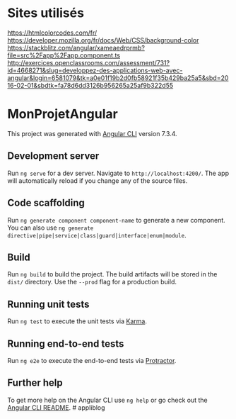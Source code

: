 
# Sites utilisés
https://htmlcolorcodes.com/fr/
https://developer.mozilla.org/fr/docs/Web/CSS/background-color
https://stackblitz.com/angular/xameaedrprmb?file=src%2Fapp%2Fapp.component.ts
http://exercices.openclassrooms.com/assessment/731?id=4668271&slug=developpez-des-applications-web-avec-angular&login=6581079&tk=a0e01f19b2d0fb58921f35b429ba25a5&sbd=2016-02-01&sbdtk=fa78d6dd3126b956265a25af9b322d55


# MonProjetAngular

This project was generated with [Angular CLI](https://github.com/angular/angular-cli) version 7.3.4.

## Development server

Run `ng serve` for a dev server. Navigate to `http://localhost:4200/`. The app will automatically reload if you change any of the source files.

## Code scaffolding

Run `ng generate component component-name` to generate a new component. You can also use `ng generate directive|pipe|service|class|guard|interface|enum|module`.

## Build

Run `ng build` to build the project. The build artifacts will be stored in the `dist/` directory. Use the `--prod` flag for a production build.

## Running unit tests

Run `ng test` to execute the unit tests via [Karma](https://karma-runner.github.io).

## Running end-to-end tests

Run `ng e2e` to execute the end-to-end tests via [Protractor](http://www.protractortest.org/).

## Further help

To get more help on the Angular CLI use `ng help` or go check out the [Angular CLI README](https://github.com/angular/angular-cli/blob/master/README.md).
#   a p p l i b l o g  
 